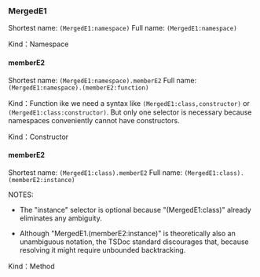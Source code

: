 
### MergedE1


Shortest name: `(MergedE1:namespace)` Full name: `(MergedE1:namespace)`


Kind：Namespace


#### memberE2


Shortest name: `(MergedE1:namespace).memberE2` Full name: `(MergedE1:namespace).(memberE2:function)`


Kind：Function
ike we need a syntax like `(MergedE1:class,constructor)` or `(MergedE1:class:constructor)`. But only one selector is necessary because namespaces conveniently cannot have constructors.


Kind：Constructor


#### memberE2


Shortest name: `(MergedE1:class).memberE2` Full name: `(MergedE1:class).(memberE2:instance)`

NOTES:

- The "instance" selector is optional because "(MergedE1:class)" already eliminates any ambiguity.

- Although "MergedE1.(memberE2:instance)" is theoretically also an unambiguous notation, the TSDoc standard discourages that, because resolving it might require unbounded backtracking.


Kind：Method
